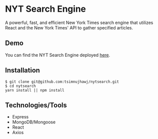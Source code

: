 # NYT Search Engine

A powerful, fast, and efficient New York Times search engine that utilizes React and the New York Times' API to gather specified articles.


## Demo
You can find the NYT Search Engine deployed [here](http://nytsearch-th.herokuapp.com).

## Installation
```shell
$ git clone git@github.com:tsimnujhawj/nytsearch.git
$ cd nytsearch
yarn install || npm install
```
## Technologies/Tools
- Express
- MongoDB/Mongoose
- React
- Axios
